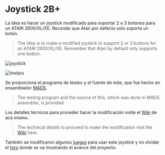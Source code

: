 # Joystick 2B+

La idea es hacer un joystick modificado para soportar 2 o 3 botones para un ATARI 2600/XL/XE. Recordar que Atari por defecto solo soporta un botón.

> The idea is to make a modified joystick to support 2 or 3 buttons for an ATARI 2600/XL/XE. Remember that Atari by default only supports one button.

![joystick](https://github.com/ascrnet/TestJoy2B/blob/master/img/joy2bplus.png)

![testjou](https://github.com/ascrnet/TestJoy2B/blob/master/img/testjoy2b.png)

Se proporciona el programa de testeo y el fuente de este, que fue hecho en ensamblador [MADS](http://mads.atari8.info).

> The testing program and the source of this, which was done in MADS assembler, is provided.

Los detalles técnicos para proceder hacer la modificación visite el [Wiki](../../wiki) de acá mismo.

> The technical details to proceed to make the modification visit the [Wiki](../../wiki) here.

También se modificaron algunos [juegos](https://github.com/ascrnet/TestJoy2B/tree/master/games) para usar este joystick y no olvidar el [foro](http://www.atariware.cl/aw/foro/viewtopic.php?f=4&t=3156) donde se va mostrando el avance del proyecto.
